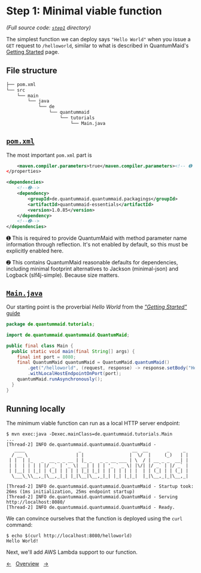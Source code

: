 # Step 1: Minimal viable function
*(Full source code: [`step1`](step1) directory)*

The simplest function we can deploy says `"Hello World"` when you issue a `GET` request to `/helloworld`, similar to what is described in QuantumMaid's [Getting Started](https://quantummaid.de/docs/01_gettingstarted.html) page.

## File structure

```bash
├── pom.xml
└── src
    └── main
        └── java
            └── de
                └── quantummaid
                    └── tutorials
                        └── Main.java
```

## [`pom.xml`](step1/pom.xml)

The most important `pom.xml` part is

<!---[CodeSnippet](step1PomXml)-->
```xml
    <maven.compiler.parameters>true</maven.compiler.parameters><!-- ➊ -->
</properties>

<dependencies>
    <!--➋-->
    <dependency>
        <groupId>de.quantummaid.quantummaid.packagings</groupId>
        <artifactId>quantummaid-essentials</artifactId>
        <version>1.0.85</version>
    </dependency>
    <!--➋-->
</dependencies>
```

➊ This is required to provide QuantumMaid with method parameter name information through reflection. It's not enabled by default, so this must be explicitly enabled here.

➋ This contains QuantumMaid reasonable defaults for dependencies, including minimal footprint alternatives to Jackson (minimal-json) and Logback (slf4j-simple). Because size matters.

## [`Main.java`](step1/src/main/java/de/quantummaid/tutorials/Main.java)

Our starting point is the proverbial *Hello World* from the [_"Getting Started"_ guide](https://quantummaid.de/docs/01_gettingstarted.html)

<!---[CodeSnippet](step1MainClass)-->
```java
package de.quantummaid.tutorials;

import de.quantummaid.quantummaid.QuantumMaid;

public final class Main {
  public static void main(final String[] args) {
    final int port = 8080;
    final QuantumMaid quantumMaid = QuantumMaid.quantumMaid()
        .get("/helloworld", (request, response) -> response.setBody("Hello World!"))
        .withLocalHostEndpointOnPort(port);
    quantumMaid.runAsynchronously();
  }
}
```

## Running locally

The minimum viable function can run as a local HTTP server endpoint:

```shell
$ mvn exec:java -Dexec.mainClass=de.quantummaid.tutorials.Main
...
[Thread-2] INFO de.quantummaid.quantummaid.QuantumMaid -
   ____                    _                   __  __       _     _
  / __ \                  | |                 |  \/  |     (_)   | |
 | |  | |_   _  __ _ _ __ | |_ _   _ _ __ ___ | \  / | __ _ _  __| |
 | |  | | | | |/ _` | '_ \| __| | | | '_ ` _ \| |\/| |/ _` | |/ _` |
 | |__| | |_| | (_| | | | | |_| |_| | | | | | | |  | | (_| | | (_| |
  \___\_\\__,_|\__,_|_| |_|\__|\__,_|_| |_| |_|_|  |_|\__,_|_|\__,_|

[Thread-2] INFO de.quantummaid.quantummaid.QuantumMaid - Startup took: 26ms (1ms initialization, 25ms endpoint startup)
[Thread-2] INFO de.quantummaid.quantummaid.QuantumMaid - Serving http://localhost:8080/
[Thread-2] INFO de.quantummaid.quantummaid.QuantumMaid - Ready.
```

We can convince ourselves that the function is deployed using the `curl` command:

```shell
$ echo $(curl http://localhost:8080/helloworld)
Hello World!
```

Next, we'll add AWS Lambda support to our function.

<!---[Nav]-->
[&larr;](01_TheCaseForLambda.md)&nbsp;&nbsp;&nbsp;[Overview](README.md)&nbsp;&nbsp;&nbsp;[&rarr;](03_AddingLambdaSupport.md)
